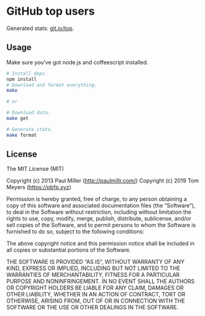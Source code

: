 # GitHub top users

Generated stats: [git.io/top](http://git.io/top).

## Usage

Make sure you’ve got node.js and coffeescript installed.

```bash
# Install deps.
npm install
# Download and format everything.
make

# or

# Download data.
make get

# Generate stats.
make format
```


## License

The MIT License (MIT)

Copyright (c) 2013 Paul Miller (http://paulmillr.com/)
Copyright (c) 2019 Tom Meyers (https://pbfp.xyz)

Permission is hereby granted, free of charge, to any person obtaining a copy
of this software and associated documentation files (the “Software”), to deal
in the Software without restriction, including without limitation the rights
to use, copy, modify, merge, publish, distribute, sublicense, and/or sell
copies of the Software, and to permit persons to whom the Software is
furnished to do so, subject to the following conditions:

The above copyright notice and this permission notice shall be included in
all copies or substantial portions of the Software.

THE SOFTWARE IS PROVIDED “AS IS”, WITHOUT WARRANTY OF ANY KIND, EXPRESS OR
IMPLIED, INCLUDING BUT NOT LIMITED TO THE WARRANTIES OF MERCHANTABILITY,
FITNESS FOR A PARTICULAR PURPOSE AND NONINFRINGEMENT. IN NO EVENT SHALL THE
AUTHORS OR COPYRIGHT HOLDERS BE LIABLE FOR ANY CLAIM, DAMAGES OR OTHER
LIABILITY, WHETHER IN AN ACTION OF CONTRACT, TORT OR OTHERWISE, ARISING FROM,
OUT OF OR IN CONNECTION WITH THE SOFTWARE OR THE USE OR OTHER DEALINGS IN
THE SOFTWARE.

